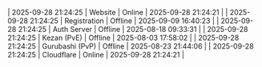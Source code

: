 | 2025-09-28 21:24:25 | Website | Online | 2025-09-28 21:24:21 |
| 2025-09-28 21:24:25 | Registration | Offline | 2025-09-09 16:40:23 |
| 2025-09-28 21:24:25 | Auth Server | Offline | 2025-08-18 09:33:31 |
| 2025-09-28 21:24:25 | Kezan (PvE) | Offline | 2025-08-03 17:58:02 |
| 2025-09-28 21:24:25 | Gurubashi (PvP) | Offline | 2025-08-23 21:44:06 |
| 2025-09-28 21:24:25 | Cloudflare | Online | 2025-09-28 21:24:21 |
